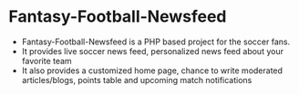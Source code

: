 # Fantasy-Football-Newsfeed
- Fantasy-Football-Newsfeed is a PHP based project for the soccer fans.
- It provides live soccer news feed, personalized news feed about your favorite team
- It also provides a customized home page, chance to write moderated articles/blogs, points table and upcoming match notifications
